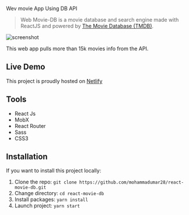 Wev movie App Using DB API

> Web Movie-DB is a movie database and search engine made with ReactJS and powered by [The Movie Database (TMDB)](https://developers.themoviedb.org/3).

![screenshot](screenshot.png)

This web app pulls more than 15k movies info from the API.

## Live Demo

This project is proudly hosted on [Netlify](https://react-movie-database-18.netlify.app/)

## Tools

- React Js
- MobX
- React Router
- Sass
- CSS3

## Installation

If you want to install this project locally:

1. Clone the repo: `git clone https://github.com/mohammadumar28/react-movie-db.git`
2. Change directory: `cd react-movie-db`
3. Install packages: `yarn install`
4. Launch project: `yarn start`
